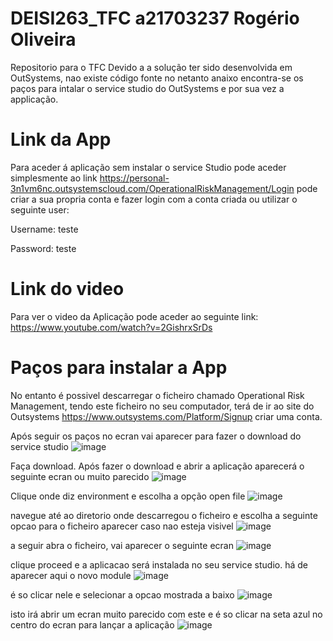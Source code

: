 # DEISI263_TFC a21703237 Rogério Oliveira
Repositorio para o TFC
Devido a a solução ter sido desenvolvida em OutSystems, nao existe código fonte no netanto anaixo encontra-se os paços para intalar o service studio do OutSystems e por sua vez a applicação.

# Link da App
Para aceder á aplicação sem instalar o service Studio pode aceder simplesmente ao link https://personal-3n1vm6nc.outsystemscloud.com/OperationalRiskManagement/Login
pode criar a sua propria conta e fazer login com a conta criada ou utilizar o seguinte user:

Username: teste

Password: teste


# Link do video 
Para ver o video da Aplicação pode aceder ao seguinte link: https://www.youtube.com/watch?v=2GishrxSrDs

# Paços para instalar a App
No entanto é possivel descarregar o ficheiro chamado Operational Risk Management, tendo este ficheiro no seu computador, terá de ir ao site do Outsystems https://www.outsystems.com/Platform/Signup criar uma conta. 

Após seguir os paços no ecran vai aparecer para fazer o download do service studio
![image](https://user-images.githubusercontent.com/43983639/164987999-3e848cce-eb7e-450c-adf4-f78bc09235ba.png)

Faça download.
Após fazer o download e abrir a aplicação aparecerá o seguinte ecran ou muito parecido
![image](https://user-images.githubusercontent.com/43983639/164988096-34372bc6-b777-4d1f-883b-0f6508789e13.png)

Clique onde diz environment e escolha a opção open file
![image](https://user-images.githubusercontent.com/43983639/164988168-6e2d5a56-cfd3-43d2-acd5-476d89bb048d.png)

navegue até ao diretorio onde descarregou o ficheiro e escolha a seguinte opcao para o ficheiro aparecer caso nao esteja visivel
![image](https://user-images.githubusercontent.com/43983639/164988229-d812cf41-9c1e-4bac-9c23-00f729ed6bdd.png)

a seguir abra o ficheiro, vai aparecer o seguinte ecran
![image](https://user-images.githubusercontent.com/43983639/164988257-d9f8aa4c-8e0e-4092-8a87-14950379bc76.png)

clique proceed e a aplicacao será instalada no seu service studio.
há de aparecer aqui o novo module
![image](https://user-images.githubusercontent.com/43983639/164988343-33debfe0-c4df-4455-8da2-d52f1de5501a.png)


é so clicar nele e selecionar a opcao mostrada a baixo
![image](https://user-images.githubusercontent.com/43983639/164988368-3a0e1cf2-24b4-4a76-a3de-12f96b47ead0.png)

isto irá abrir um ecran muito parecido com este e é so clicar na seta azul no centro do ecran para lançar a aplicação
![image](https://user-images.githubusercontent.com/43983639/164988420-9bd86f8f-5866-404a-bf1e-c5ac9c0e859e.png)



